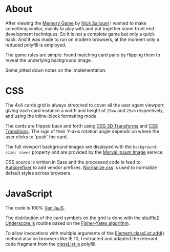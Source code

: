 # About

After viewing the [Memory Game](http://callmenick.com/post/memory-game) by [Nick Salloum](http://callmenick.com/) I wanted to make something similar, mainly to play with and put together some front end development techniques. So it is not a complete game but only a quick hack. And it was made to run on modern browsers, at the moment only a reduced polyfill is employed.

The game rules are simple: found matching card pairs by flipping them to reveal the underlying background image.

Some jotted down notes on the implementation:

# CSS

The 4x4 cards grid is always stretched to cover all the user agent viewport, giving each card instance a width and height of `25vw` and `25vh` respectively, and using the inline-block formatting mode.

The cards are flipped back and forth using [CSS 3D Transforms](http://www.w3.org/TR/css3-transforms/) and [CSS Transitions](http://www.w3.org/TR/css3-transitions/). The sign of their Y-axis rotation angle depends on where the user clicks to 'push' the card.
	
The full viewport background images are displayed with the `background-size: cover` property and are provided by the [Marvel Ipsum Image](http://www.marvelipsum.com/image) service.

CSS source is written in Sass and the processed code is feed to [Autoprefixer](https://www.npmjs.com/package/grunt-autoprefixer) to add vendor prefixes.
[Normalize.css](http://necolas.github.io/normalize.css/) is used to normalize default styles across browsers.

# JavaScript

The code is 100% [VanillaJS](http://vanilla-js.com/).

The distribution of the card symbols on the grid is done with the [shuffle()](http://underscorejs.org/#shuffle) [Underscore.js](http://underscorejs.org) routine based on the [Fisher-Yates algorithm](http://en.wikipedia.org/wiki/Fisher–Yates_shuffle).

To allow invocations with multiple arguments of the [Element.classList.add()](https://developer.mozilla.org/en-US/docs/Web/API/Element/classList) method also on browsers like IE 10, I extracted and adapted the relevant code fragment from the [classList.js](https://github.com/eligrey/classList.js/) polyfill.
